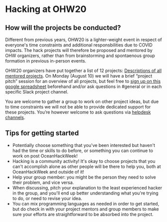 # Hacking at OHW20


## How will the projects be conducted?

Different from previous years, OHW20 is a lighter-weight event in respect of everyone's time constraints and additional responsbilities due to COVID impacts. The hack projects will therefore be proposed and mentored by OHW organizers, rather than from brainstorming and spontaenous group formation in previous in-person events.

OHW20 organizers have put together a list of 12 projects: [Descriptions of all mentored projects](https://docs.google.com/document/d/12e3e2i_C8XK-XqeBpeS71aox1T5m7_42DOec8Q-pmD4/edit?usp=sharing). On Monday (August 10) we will have a brief “project pitch” session for an overview of all projects, but feel free to [sign up on this google spreadsheet](https://docs.google.com/spreadsheets/d/1aqqw9xRMewZkow-wBWHh-xlH-L4IK0KOCTVfqQqrSQ8/edit?usp=sharing) beforehand and/or ask questions in #general or in each specific Slack project channel.

You are welcome to gather a group to work on other project ideas, but due to time constraints we will not be able to provide dedicated support for these projects. You’re however welcome to ask questions via [helpdesk channels]().



## Tips for getting started

* Potentially choose something that you've been interested but haven't had the time or skills to do before, or something you can continue to work on post OceanHackWeek!
* Hacking is a community activity! It's okay to choose projects that you can't accomplish alone as other people will be there to help you, both at OceanHackWeek and outside of it!
* Help your group member: you might be the person they need to solve their problem, and vice versa.
* When discussing, pitch your explanation to the least experienced hacker in the group, and you'll end up better understanding what you're trying to do, or need to revise your idea.
* You can mix programming languages as needed in order to get started, but do check in with your project mentors and group members to make sure your efforts are straightforward to be absorbed into the project.
<!-- * Start with ideas that are close to home: your research, a project for your company, something you have always been interested in. -->
<!-- * Start with one simple idea first, and when it is built add complexity afterwards. -->
<!-- * Help your neighbor: you might be the person they need to solve their problem, and vice versa. -->




<!-- 
++++++++++++++++++++++++++++++++++++++++++++++++++++
Below are OHW19 materials: some can be revived for future in-person events, so keeping them here as comments. 
++++++++++++++++++++++++++++++++++++++++++++++++++++
-->


<!-- ## How will the projects be conducted?

* On day 1 we will facilitate the sharing of ideas and formation of people into small teams (2-5 people)
* Once formed, each team will be guided through exercises to help narrow in on a set of tasks that are doable within the 5 days. A brief project outline will be posted to GitHub, following the "Project Guidelines" below.



## What can I do to prepare in advance?

* If you have a project idea already brewing, we encourage you to share that with the team on the #project channel on Slack. We can add additional channels as the project ideas develop.
* Feel free to explore various projects and initiate conversations. The goal is to gather as much information as you can to inform your decision about which team to join when we meet in person.
* Contact an Oceanhackweek organizer if you would like assistance in assessing whether a project is well-scoped, or if you need help with a particular dataset. 



## OceanHackWeek specifics

* Who are you going to hack with? Here's [a list of your fellow hackers](participants_2019)
* What are you going to work on? [Project guidelines and ideas](project_guidelines)
* Start pitching ideas on our [#projects slack](https://oceanhackweek2019.slack.com) channel, and then once projects materialize, we can migrate to a separate project channel
* Begin populating an Oceanhackweek GitHub project page - instructions coming soon
-->
